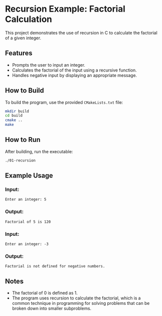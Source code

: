 # Recursion Example: Factorial Calculation

This project demonstrates the use of recursion in C to calculate the factorial of a given integer.

## Features

- Prompts the user to input an integer.
- Calculates the factorial of the input using a recursive function.
- Handles negative input by displaying an appropriate message.

## How to Build

To build the program, use the provided `CMakeLists.txt` file:

```bash
mkdir build
cd build
cmake ..
make
```

## How to Run

After building, run the executable:

```bash
./01-recursion
```

## Example Usage

### Input:
```
Enter an integer: 5
```

### Output:
```
Factorial of 5 is 120
```

### Input:
```
Enter an integer: -3
```

### Output:
```
Factorial is not defined for negative numbers.
```

## Notes

- The factorial of 0 is defined as 1.
- The program uses recursion to calculate the factorial, which is a common technique in programming for solving problems that can be broken down into smaller subproblems.
